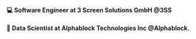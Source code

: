 #### 💻 Software Engineer at 3 Screen Solutions GmbH @3SS
#### 👾 Data Scientist at Alphablock Technologies Inc @Alphablock.
